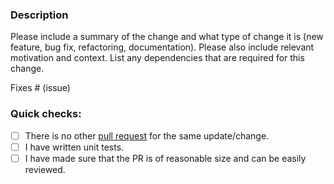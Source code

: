 ### Description

Please include a summary of the change and what type of change it is (new feature, bug fix, refactoring, documentation).
Please also include relevant motivation and context.
List any dependencies that are required for this change.

Fixes # (issue)

### Quick checks:

- [ ] There is no other [pull request](https://github.com/conduitio-labs/conduit-connector-azure-event-hub/pulls) for the same update/change.
- [ ] I have written unit tests.
- [ ] I have made sure that the PR is of reasonable size and can be easily reviewed.